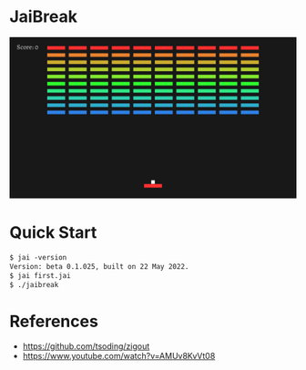 # JaiBreak

![thumbnail](./thumbnail.png)

# Quick Start

```console
$ jai -version
Version: beta 0.1.025, built on 22 May 2022.
$ jai first.jai
$ ./jaibreak
```

# References

- https://github.com/tsoding/zigout
- https://www.youtube.com/watch?v=AMUv8KvVt08
